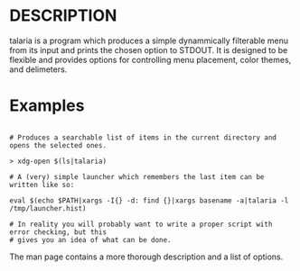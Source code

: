 # DESCRIPTION

talaria is a program which produces a simple dynammically filterable menu from
its input and prints the chosen option to STDOUT. It is designed to be flexible
and provides options for controlling menu placement, color themes, and
delimeters.

# Examples

```

# Produces a searchable list of items in the current directory and opens the selected ones.

> xdg-open $(ls|talaria) 

# A (very) simple launcher which remembers the last item can be written like so:

eval $(echo $PATH|xargs -I{} -d: find {}|xargs basename -a|talaria -l /tmp/launcher.hist) 

# In reality you will probably want to write a proper script with error checking, but this 
# gives you an idea of what can be done.

```

The man page contains a more thorough description and a list of options.

